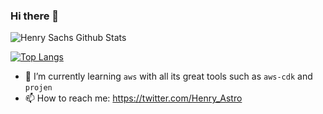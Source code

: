 ### Hi there 👋


<img align="center" src="https://github-readme-stats.vercel.app/api?username=henrysachs&include_all_commits=true&count_private=true&show_icons=true&line_height=20&title_color=7A7ADB&icon_color=2234AE&text_color=D3D3D3&bg_color=0,000000,130F40" alt="Henry Sachs Github Stats">

[![Top Langs](https://github-readme-stats.vercel.app/api/top-langs/?username=henrysachs)](https://github.com/anuraghazra/github-readme-stats)

- 🌱 I’m currently learning `aws` with all its great tools such as `aws-cdk` and `projen`
- 📫 How to reach me: <https://twitter.com/Henry_Astro>

<!--
**henrysachs/henrysachs** is a ✨ _special_ ✨ repository because its `README.md` (this file) appears on your GitHub profile.

Here are some ideas to get you started:

- 🔭 I’m currently working on ...
- 🌱 I’m currently learning ...
- 👯 I’m looking to collaborate on ...
- 🤔 I’m looking for help with ...
- 💬 Ask me about ...
- 📫 How to reach me: ...
- 😄 Pronouns: ...
- ⚡ Fun fact: ...
-->
